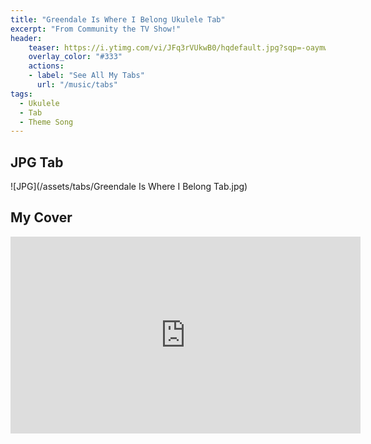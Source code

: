 ```yaml
---
title: "Greendale Is Where I Belong Ukulele Tab"
excerpt: "From Community the TV Show!"
header:
    teaser: https://i.ytimg.com/vi/JFq3rVUkwB0/hqdefault.jpg?sqp=-oaymwEcCNACELwBSFXyq4qpAw4IARUAAIhCGAFwAcABBg==&rs=AOn4CLBALDh95-hcA5OZVixSnEPGTSOSOQ
    overlay_color: "#333"
    actions:
    - label: "See All My Tabs"
      url: "/music/tabs"
tags:
  - Ukulele
  - Tab
  - Theme Song
---
```


## JPG Tab
![JPG](/assets/tabs/Greendale Is Where I Belong Tab.jpg)

## My Cover
<iframe width="560" height="315" src="https://www.youtube.com/embed/JFq3rVUkwB0?si=CKoSc_IW9X7RGbpI" title="YouTube video player" frameborder="0" allow="accelerometer; autoplay; clipboard-write; encrypted-media; gyroscope; picture-in-picture; web-share" allowfullscreen></iframe>